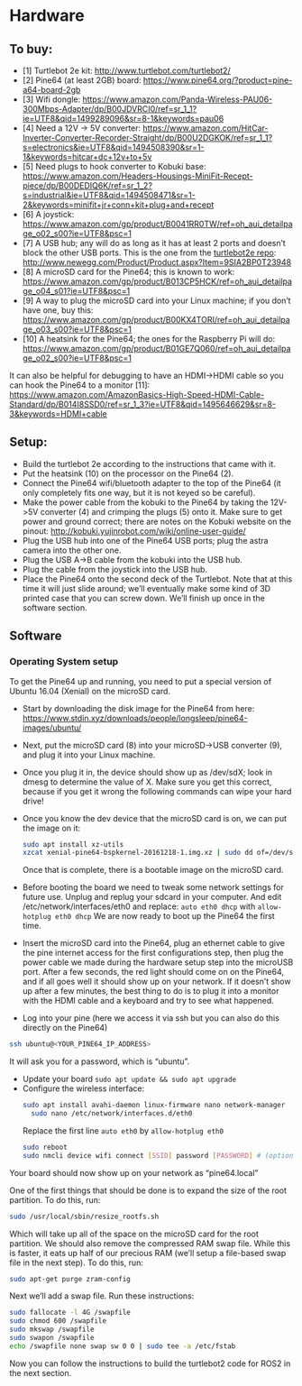 # Hardware

## To buy:
- [1] Turtlebot 2e kit: http://www.turtlebot.com/turtlebot2/
- [2] Pine64 (at least 2GB) board: https://www.pine64.org/?product=pine-a64-board-2gb
- [3] Wifi dongle: https://www.amazon.com/Panda-Wireless-PAU06-300Mbps-Adapter/dp/B00JDVRCI0/ref=sr_1_1?ie=UTF8&qid=1499289096&sr=8-1&keywords=pau06 
- [4] Need a 12V -> 5V converter: https://www.amazon.com/HitCar-Inverter-Converter-Recorder-Straight/dp/B00U2DGKOK/ref=sr_1_1?s=electronics&ie=UTF8&qid=1494508390&sr=1-1&keywords=hitcar+dc+12v+to+5v
- [5] Need plugs to hook converter to Kobuki base: https://www.amazon.com/Headers-Housings-MiniFit-Recept-piece/dp/B00DEDIQ6K/ref=sr_1_2?s=industrial&ie=UTF8&qid=1494508471&sr=1-2&keywords=minifit+jr+conn+kit+plug+and+recept
- [6] A joystick: https://www.amazon.com/gp/product/B0041RR0TW/ref=oh_aui_detailpage_o02_s00?ie=UTF8&psc=1
- [7] A USB hub; any will do as long as it has at least 2 ports and doesn’t block the other USB ports. This is the one from the [turtlebot2e repo](https://github.com/turtlebot/turtlebot2e/blob/master/Accessories.md): http://www.newegg.com/Product/Product.aspx?Item=9SIA2BP0T23948
- [8] A microSD card for the Pine64; this is known to work: https://www.amazon.com/gp/product/B013CP5HCK/ref=oh_aui_detailpage_o04_s01?ie=UTF8&psc=1
- [9] A way to plug the microSD card into your Linux machine; if you don’t have one, buy this: https://www.amazon.com/gp/product/B00KX4TORI/ref=oh_aui_detailpage_o03_s00?ie=UTF8&psc=1
- [10] A heatsink for the Pine64; the ones for the Raspberry Pi will do: https://www.amazon.com/gp/product/B01GE7Q060/ref=oh_aui_detailpage_o02_s00?ie=UTF8&psc=1

It can also be helpful for debugging to have an HDMI->HDMI cable so you can hook the Pine64 to a monitor [11]: https://www.amazon.com/AmazonBasics-High-Speed-HDMI-Cable-Standard/dp/B014I8SSD0/ref=sr_1_3?ie=UTF8&qid=1495646629&sr=8-3&keywords=HDMI+cable
 
## Setup:

- Build the turtlebot 2e according to the instructions that came with it.
- Put the heatsink (10) on the processor on the Pine64 (2).
- Connect the Pine64 wifi/bluetooth adapter to the top of the Pine64 (it only completely fits one way, but it is not keyed so be careful).
- Make the power cable from the kobuki to the Pine64 by taking the 12V->5V converter (4) and crimping the plugs (5) onto it.  Make sure to get power and ground correct; there are notes on the Kobuki website on the pinout: http://kobuki.yujinrobot.com/wiki/online-user-guide/
- Plug the USB hub into one of the Pine64 USB ports; plug the astra camera into the other one.
- Plug the USB A->B cable from the kobuki into the USB hub.
- Plug the cable from the joystick into the USB hub.
- Place the Pine64 onto the second deck of the Turtlebot.  Note that at this time it will just slide around; we’ll eventually make some kind of 3D printed case that you can screw down.
We’ll finish up once in the software section.
 
## Software

### Operating System setup
To get the Pine64 up and running, you need to put a special version of Ubuntu 16.04 (Xenial) on the microSD card.
- Start by downloading the disk image for the Pine64 from here: https://www.stdin.xyz/downloads/people/longsleep/pine64-images/ubuntu/
- Next, put the microSD card (8) into your microSD->USB converter (9), and plug it into your Linux machine.
- Once you plug it in, the device should show up as /dev/sdX; look in dmesg to determine the value of X.  Make sure you get this correct, because if you get it wrong the following commands can wipe your hard drive!
- Once you know the dev device that the microSD card is on, we can put the image on it:
  ```bash
  sudo apt install xz-utils
  xzcat xenial-pine64-bspkernel-20161218-1.img.xz | sudo dd of=/dev/sdX bs=1M oflag=sync
  ```
  Once that is complete, there is a bootable image on the microSD card.

- Before booting the board we need to tweak some network settings for future use. Unplug and replug your sdcard in your computer. And edit /etc/network/interfaces/eth0 and replace: `auto eth0 dhcp` with `allow-hotplug eth0 dhcp`
  We are now ready to boot up the Pine64 the first time.
- Insert the microSD card into the Pine64, plug an ethernet cable to give the pine internet access for the first configurations step, then plug the power cable we made during the hardware setup step into the microUSB port.  After a few seconds, the red light should come on on the Pine64, and if all goes well it should show up on your network.  If it doesn’t show up after a few minutes, the best thing to do is to plug it into a monitor with the HDMI cable and a keyboard and try to see what happened.
- Log into your pine (here we access it via ssh but you can also do this directly on the Pine64)
```bash
ssh ubuntu@<YOUR_PINE64_IP_ADDRESS>
```
It will ask you for a password, which is “ubuntu”.
- Update your board
	`sudo apt update && sudo apt upgrade`
- Configure the wireless interface:
  ```bash
  sudo apt install avahi-daemon linux-firmware nano network-manager 
	sudo nano /etc/network/interfaces.d/eth0
  ```
  Replace the first line `auto eth0` by `allow-hotplug eth0`
  ```bash
  sudo reboot
  sudo nmcli device wifi connect [SSID] password [PASSWORD] # (optionally specify interface but if only one wifi interface it’s not needed)
  ```
Your board should now show up on your network as “pine64.local”

One of the first things that should be done is to expand the size of the root partition.  To do this, run:
```bash
sudo /usr/local/sbin/resize_rootfs.sh
```

Which will take up all of the space on the microSD card for the root partition.
We should also remove the compressed RAM swap file.  While this is faster, it eats up half of our precious RAM (we’ll setup a file-based swap file in the next step).  To do this, run:
```bash
sudo apt-get purge zram-config
```

Next we’ll add a swap file.  Run these instructions:

```bash
sudo fallocate -l 4G /swapfile
sudo chmod 600 /swapfile
sudo mkswap /swapfile
sudo swapon /swapfile
echo /swapfile none swap sw 0 0 | sudo tee -a /etc/fstab
```

Now you can follow the instructions to build the turtlebot2 code for ROS2 in the next section.
